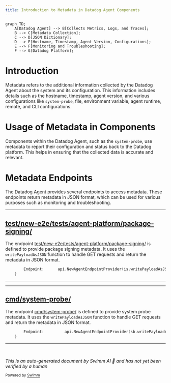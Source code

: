 ```yaml
---
title: Introduction to Metadata in Datadog Agent Components
---
```

```mermaid
graph TD;
    A[Datadog Agent] --> B[Collects Metrics, Logs, and Traces];
    B --> C[Metadata Collection];
    C --> D[JSON Dictionary];
    D --> E[Hostname, Timestamp, Agent Version, Configurations];
    E --> F[Monitoring and Troubleshooting];
    F --> G[Datadog Platform];
```

# Introduction

Metadata refers to the additional information collected by the Datadog Agent about the system and its configuration. This information includes details such as the hostname, timestamp, agent version, and various configurations like <SwmToken path="comp/metadata/systemprobe/impl/system_probe.go" pos="105:17:19" line-data="		Endpoint:         api.NewAgentEndpointProvider(sb.writePayloadAsJSON, &quot;/metadata/system-probe&quot;, &quot;GET&quot;),">`system-probe`</SwmToken>, file, environment variable, agent runtime, remote, and CLI configurations.

# Usage of Metadata in Components

Components within the Datadog Agent, such as the <SwmToken path="comp/metadata/systemprobe/impl/system_probe.go" pos="105:17:19" line-data="		Endpoint:         api.NewAgentEndpointProvider(sb.writePayloadAsJSON, &quot;/metadata/system-probe&quot;, &quot;GET&quot;),">`system-probe`</SwmToken>, use metadata to report their configuration and status back to the Datadog platform. This helps in ensuring that the collected data is accurate and relevant.

# Metadata Endpoints

The Datadog Agent provides several endpoints to access metadata. These endpoints return metadata in JSON format, which can be used for various purposes such as monitoring and troubleshooting.

<SwmSnippet path="/comp/metadata/packagesigning/packagesigningimpl/packagesigning.go" line="132">

---

## <SwmPath>[test/new-e2e/tests/agent-platform/package-signing/](test/new-e2e/tests/agent-platform/package-signing/)</SwmPath>

The endpoint <SwmPath>[test/new-e2e/tests/agent-platform/package-signing/](test/new-e2e/tests/agent-platform/package-signing/)</SwmPath> is defined to provide package signing metadata. It uses the <SwmToken path="comp/metadata/packagesigning/packagesigningimpl/packagesigning.go" pos="132:10:10" line-data="		Endpoint:      api.NewAgentEndpointProvider(is.writePayloadAsJSON, &quot;/metadata/package-signing&quot;, &quot;GET&quot;),">`writePayloadAsJSON`</SwmToken> function to handle GET requests and return the metadata in JSON format.

```go
		Endpoint:      api.NewAgentEndpointProvider(is.writePayloadAsJSON, "/metadata/package-signing", "GET"),
	}
```

---

</SwmSnippet>

<SwmSnippet path="/comp/metadata/systemprobe/impl/system_probe.go" line="105">

---

## <SwmPath>[cmd/system-probe/](cmd/system-probe/)</SwmPath>

The endpoint <SwmPath>[cmd/system-probe/](cmd/system-probe/)</SwmPath> is defined to provide system probe metadata. It uses the <SwmToken path="comp/metadata/systemprobe/impl/system_probe.go" pos="105:10:10" line-data="		Endpoint:         api.NewAgentEndpointProvider(sb.writePayloadAsJSON, &quot;/metadata/system-probe&quot;, &quot;GET&quot;),">`writePayloadAsJSON`</SwmToken> function to handle GET requests and return the metadata in JSON format.

```go
		Endpoint:         api.NewAgentEndpointProvider(sb.writePayloadAsJSON, "/metadata/system-probe", "GET"),
	}
```

---

</SwmSnippet>

&nbsp;

*This is an auto-generated document by Swimm AI 🌊 and has not yet been verified by a human*

<SwmMeta version="3.0.0" repo-id="Z2l0aHViJTNBJTNBZGF0YWRvZy1hZ2VudCUzQSUzQVN3aW1tLURlbW8=" repo-name="datadog-agent"><sup>Powered by [Swimm](/)</sup></SwmMeta>
